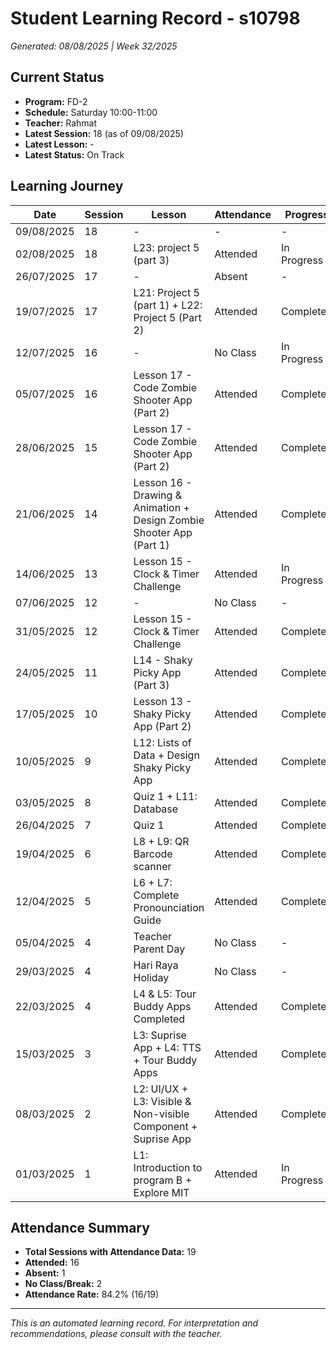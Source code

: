 # Student Learning Record - s10798
*Generated: 08/08/2025 | Week 32/2025*

## Current Status
- **Program:** FD-2
- **Schedule:** Saturday 10:00-11:00  
- **Teacher:** Rahmat
- **Latest Session:** 18 (as of 09/08/2025)
- **Latest Lesson:** -
- **Latest Status:** On Track

## Learning Journey
| Date | Session | Lesson | Attendance | Progress |
|------|---------|--------|------------|----------|
| 09/08/2025 | 18 | - | - | - |
| 02/08/2025 | 18 | L23: project 5 (part 3) | Attended | In Progress |
| 26/07/2025 | 17 | - | Absent | - |
| 19/07/2025 | 17 | L21: Project 5 (part 1) + L22: Project 5 (Part 2)  | Attended | Completed |
| 12/07/2025 | 16 | - | No Class | In Progress |
| 05/07/2025 | 16 | Lesson 17 - Code Zombie Shooter App (Part 2) | Attended | Completed |
| 28/06/2025 | 15 | Lesson 17 - Code Zombie Shooter App (Part 2) | Attended | Completed |
| 21/06/2025 | 14 | Lesson 16 - Drawing & Animation + Design Zombie Shooter App (Part 1) | Attended | Completed |
| 14/06/2025 | 13 | Lesson 15 - Clock & Timer Challenge | Attended | In Progress |
| 07/06/2025 | 12 | - | No Class | - |
| 31/05/2025 | 12 | Lesson 15 - Clock & Timer Challenge | Attended | Completed |
| 24/05/2025 | 11 | L14 - Shaky Picky App (Part 3) | Attended | Completed |
| 17/05/2025 | 10 | Lesson 13 - Shaky Picky App (Part 2) | Attended | Completed |
| 10/05/2025 | 9 | L12: Lists of Data + Design Shaky Picky App | Attended | Completed |
| 03/05/2025 | 8 | Quiz 1 + L11: Database | Attended | Completed |
| 26/04/2025 | 7 | Quiz 1 | Attended | Completed |
| 19/04/2025 | 6 | L8 + L9: QR Barcode scanner | Attended | Completed |
| 12/04/2025 | 5 | L6 + L7: Complete Pronounciation Guide | Attended | Completed |
| 05/04/2025 | 4 | Teacher Parent Day | No Class | - |
| 29/03/2025 | 4 | Hari Raya Holiday | No Class | - |
| 22/03/2025 | 4 | L4 & L5: Tour Buddy Apps Completed | Attended | Completed |
| 15/03/2025 | 3 | L3: Suprise App + L4: TTS + Tour Buddy Apps | Attended | Completed |
| 08/03/2025 | 2 | L2: UI/UX + L3: Visible & Non-visible Component + Suprise App | Attended | Completed |
| 01/03/2025 | 1 | L1: Introduction to program B + Explore MIT | Attended | In Progress |

## Attendance Summary
- **Total Sessions with Attendance Data:** 19
- **Attended:** 16
- **Absent:** 1
- **No Class/Break:** 2
- **Attendance Rate:** 84.2% (16/19)

---
*This is an automated learning record. For interpretation and recommendations, please consult with the teacher.*
